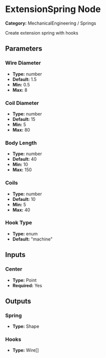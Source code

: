 
# ExtensionSpring Node

**Category:** MechanicalEngineering / Springs

Create extension spring with hooks

## Parameters


### Wire Diameter
- **Type:** number
- **Default:** 1.5
- **Min:** 0.5
- **Max:** 8



### Coil Diameter
- **Type:** number
- **Default:** 15
- **Min:** 5
- **Max:** 80



### Body Length
- **Type:** number
- **Default:** 40
- **Min:** 10
- **Max:** 150



### Coils
- **Type:** number
- **Default:** 10
- **Min:** 5
- **Max:** 40



### Hook Type
- **Type:** enum
- **Default:** "machine"





## Inputs


### Center
- **Type:** Point
- **Required:** Yes



## Outputs


### Spring
- **Type:** Shape



### Hooks
- **Type:** Wire[]





